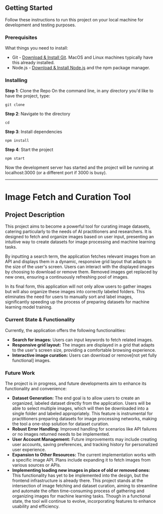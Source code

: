 ## Getting Started
Follow these instructions to run this project on your local machine for development and testing purposes.

### Prerequisites
What things you need to install:
- Git - [Download & Install Git](https://git-scm.com/downloads). MacOS and Linux machines typically have this already installed.
- Node.js - [Download & Install Node.js](https://nodejs.org/en/download/) and the npm package manager.

### Installing

**Step 1**: Clone the Repo
On the command line, in any directory you'd like to have the project, type:
```
git clone 
```

**Step 2**: Navigate to the directory
```
cd 
```

**Step 3**: Install dependencies
```
npm install
```

**Step 4**: Start the project
```
npm start
```

Now the development server has started and the project will be running at localhost:3000 (or a different port if 3000 is busy).

---
# Image Fetch and Curation Tool

## Project Description

This project aims to become a powerful tool for curating image datasets, catering particularly to the needs of AI practitioners and researchers. It is designed to fetch and organize images based on user input, presenting an intuitive way to create datasets for image processing and machine learning tasks.

By inputting a search term, the application fetches relevant images from an API and displays them in a dynamic, responsive grid layout that adapts to the size of the user's screen. Users can interact with the displayed images by choosing to download or remove them. Removed images get replaced by new ones, ensuring a continuously refreshing pool of images. 

In its final form, this application will not only allow users to gather images but will also organize these images into correctly labeled folders. This eliminates the need for users to manually sort and label images, significantly speeding up the process of preparing datasets for machine learning model training.

### Current State & Functionality

Currently, the application offers the following functionalities:

- **Search for images:** Users can input keywords to fetch related images.
- **Responsive grid layout:** The images are displayed in a grid that adapts to the user's screen size, providing a comfortable browsing experience.
- **Interactive image curation:** Users can download or remove[not yet fully functional] images.
### Future Work

The project is in progress, and future developments aim to enhance its functionality and convenience:

- **Dataset Generation:** The end goal is to allow users to create an organized, labeled dataset directly from the application. Users will be able to select multiple images, which will then be downloaded into a single folder and labeled appropriately. This feature is instrumental for practitioners preparing datasets for image processing networks, making the tool a one-stop solution for dataset curation.
- **Robust Error Handling:** Improved handling for scenarios like API failures or no images returned needs to be implemented.
- **User Account Management:** Future improvements may include creating user accounts, saving preferences, and tracking history for personalized user experience.
- **Expansion to Other Resources:** The current implementation works with a specific image API. Plans include expanding it to fetch images from various sources or APIs.
- **Implementing loading new images in place of old or removed ones:** This functionality has yet to be implemented into the design, but the frontend infrastructure is already there.
This project stands at the intersection of image fetching and dataset curation, aiming to streamline and automate the often time-consuming process of gathering and organizing images for machine learning tasks. Though in a functional state, the tool will continue to evolve, incorporating features to enhance usability and efficiency.
